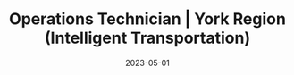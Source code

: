 ---
title: "Operations Technician | York Region (Intelligent Transportation)"
tags: [work]
date: 2023-05-01

showTaxonomies: true
showSummary: true
draft: false

externalUrl: "https://www.york.ca/"
summary: "Configured WAN of traffic signals, Bluetooth sensors, CCTV cameras to maintain > 99% connectivity for 900+ intersections. Transformed raw Bluetooth data using Excel and ArcMap for region-wide travel time analysis, and presented findings on pandemic trends and traffic delay to the GM of Transportation"
_build:
  render: "false"
  list: "local"
---
